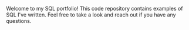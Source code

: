 Welcome to my SQL portfolio! This code repository contains examples of SQL I've written. Feel free to take a look and reach out if you have any questions. 
